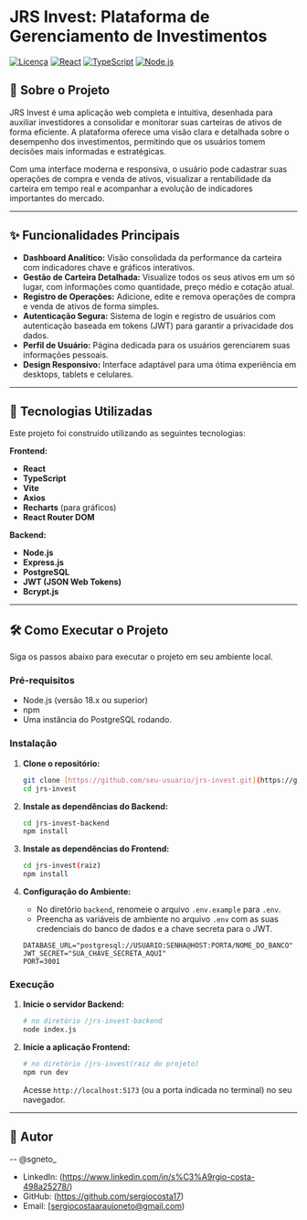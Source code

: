 # JRS Invest: Plataforma de Gerenciamento de Investimentos

[![Licença](https://img.shields.io/badge/license-MIT-blue.svg)](https://opensource.org/licenses/MIT)
[![React](https://img.shields.io/badge/React-18.2.0-blue?logo=react)](https://reactjs.org/)
[![TypeScript](https://img.shields.io/badge/TypeScript-4.9.5-blue?logo=typescript)](https://www.typescriptlang.org/)
[![Node.js](https://img.shields.io/badge/Node.js-18.17.0-green?logo=node.js)](https://nodejs.org/)

## 📖 Sobre o Projeto

JRS Invest é uma aplicação web completa e intuitiva, desenhada para auxiliar investidores a consolidar e monitorar suas carteiras de ativos de forma eficiente. A plataforma oferece uma visão clara e detalhada sobre o desempenho dos investimentos, permitindo que os usuários tomem decisões mais informadas e estratégicas.

Com uma interface moderna e responsiva, o usuário pode cadastrar suas operações de compra e venda de ativos, visualizar a rentabilidade da carteira em tempo real e acompanhar a evolução de indicadores importantes do mercado.

---

## ✨ Funcionalidades Principais

* **Dashboard Analítico:** Visão consolidada da performance da carteira com indicadores chave e gráficos interativos.
* **Gestão de Carteira Detalhada:** Visualize todos os seus ativos em um só lugar, com informações como quantidade, preço médio e cotação atual.
* **Registro de Operações:** Adicione, edite e remova operações de compra e venda de ativos de forma simples.
* **Autenticação Segura:** Sistema de login e registro de usuários com autenticação baseada em tokens (JWT) para garantir a privacidade dos dados.
* **Perfil de Usuário:** Página dedicada para os usuários gerenciarem suas informações pessoais.
* **Design Responsivo:** Interface adaptável para uma ótima experiência em desktops, tablets e celulares.

---

## 🚀 Tecnologias Utilizadas

Este projeto foi construído utilizando as seguintes tecnologias:

**Frontend:**
* **React**
* **TypeScript**
* **Vite**
* **Axios**
* **Recharts** (para gráficos)
* **React Router DOM**

**Backend:**
* **Node.js**
* **Express.js**
* **PostgreSQL**
* **JWT (JSON Web Tokens)**
* **Bcrypt.js**

---

## 🛠️ Como Executar o Projeto

Siga os passos abaixo para executar o projeto em seu ambiente local.

### Pré-requisitos

* Node.js (versão 18.x ou superior)
* npm
* Uma instância do PostgreSQL rodando.

### Instalação

1.  **Clone o repositório:**
    ```bash
    git clone [https://github.com/seu-usuario/jrs-invest.git](https://github.com/seu-usuario/jrs-invest.git)
    cd jrs-invest
    ```

2.  **Instale as dependências do Backend:**
    ```bash
    cd jrs-invest-backend
    npm install
    ```

3.  **Instale as dependências do Frontend:**
    ```bash
    cd jrs-invest(raiz)
    npm install
    ```

4.  **Configuração do Ambiente:**
    * No diretório `backend`, renomeie o arquivo `.env.example` para `.env`.
    * Preencha as variáveis de ambiente no arquivo `.env` com as suas credenciais do banco de dados e a chave secreta para o JWT.
    ```env
    DATABASE_URL="postgresql://USUARIO:SENHA@HOST:PORTA/NOME_DO_BANCO"
    JWT_SECRET="SUA_CHAVE_SECRETA_AQUI"
    PORT=3001
    ```

### Execução

1.  **Inicie o servidor Backend:**
    ```bash
    # no diretório /jrs-invest-backend
    node index.js
    ```

2.  **Inicie a aplicação Frontend:**
    ```bash
    # no diretório /jrs-invest(raiz do projeto)
    npm run dev
    ```
    Acesse `http://localhost:5173` (ou a porta indicada no terminal) no seu navegador.

---

## 👤 Autor

-- @sgneto_

* LinkedIn: (https://www.linkedin.com/in/s%C3%A9rgio-costa-498a25278/)
* GitHub: (https://github.com/sergiocosta17)
* Email: [sergiocostaaraujoneto@gmail.com)
